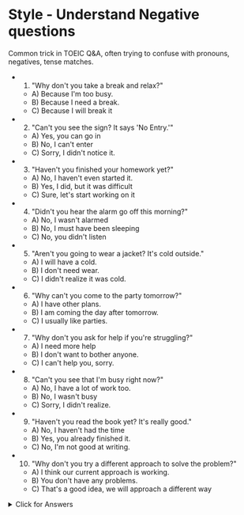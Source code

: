 # Style - Understand Negative questions   


Common trick in TOEIC Q&A, often trying to confuse with pronouns, negatives, tense matches.  

* 1) "Why don't you take a break and relax?"
    * A) Because I'm too busy.
    * B) Because I need a break.
    * C) Because I will break it 
* 2) "Can't you see the sign? It says 'No Entry.'"
    * A) Yes, you can go in
    * B) No, I can't enter
    * C) Sorry, I didn't notice it. 
* 3) "Haven't you finished your homework yet?"
    * A) No, I haven't even started it.
    * B) Yes, I did, but it was difficult
    * C) Sure, let's start working on it  
* 4) "Didn't you hear the alarm go off this morning?"
    * A) No, I wasn't alarmed
    * B) No, I must have been sleeping
    * C) No, you didn't listen  
* 5) "Aren't you going to wear a jacket? It's cold outside."
    * A) I will have a cold.
    * B) I don't need wear.
    * C) I didn't realize it was cold.  
* 6) "Why can't you come to the party tomorrow?"
    * A) I have other plans.
    * B) I am coming the day after tomorrow.
    * C) I usually like parties.  
* 7) "Why don't you ask for help if you're struggling?"
    * A) I need more help
    * B) I don't want to bother anyone.
    * C) I can't help you, sorry.  
* 8) "Can't you see that I'm busy right now?"
    * A) No, I have a lot of work too.
    * B) No, I wasn't busy
    * C) Sorry, I didn't realize.  
* 9) "Haven't you read the book yet? It's really good."
    * A) No, I haven't had the time
    * B) Yes, you already finished it.
    * C) No, I'm not good at writing.   
* 10) "Why don't you try a different approach to solve the problem?"
    * A) I think our current approach is working.
    * B) You don't have any problems.
    * C) That's a good idea, we will approach a different way

<details>
<summary>Click for Answers</summary>
ACABCABBCAA
</details>